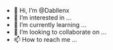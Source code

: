 - 👋 Hi, I’m @Dabllenx
- 👀 I’m interested in ...
- 🌱 I’m currently learning ...
- 💞️ I’m looking to collaborate on ...
- 📫 How to reach me ...

<!---
Dabllenx/Dabllenx is a ✨ special ✨ repository because its `README.md` (this file) appears on your GitHub profile.
You can click the Preview link to take a look at your changes.
--->
